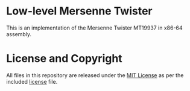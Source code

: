 # Low-level Mersenne Twister

This is an implementation of the Mersenne Twister MT19937 in x86-64 assembly.

# License and Copyright

All files in this repository are released under the [MIT License](https://mit-license.org) as per the included [license](https://github.com/jolejarz/x86-64-mt19937/blob/main/LICENSE.txt) file.
